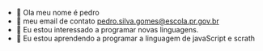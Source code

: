 - 👋 Ola meu nome é pedro 
- 👀 meu email de contato pedro.silva.gomes@escola.pr.gov.br
- 👀 Eu estou interessado a programar novas linguagens. 
- 💞️ Eu estou aprendendo a programar a linguagem de javaScript e scrath

